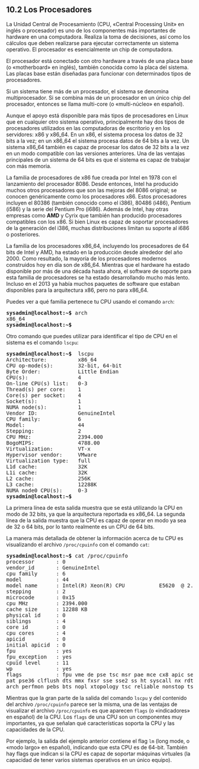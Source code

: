 ## 10.2 Los Procesadores
La Unidad Central de Procesamiento (CPU, «Central Processing Unit» en inglés o procesador) es uno de los componentes más importantes de hardware en una computadora. Realiza la toma de decisiones, así como los cálculos que deben realizarse para ejecutar correctamente un sistema operativo. El procesador es esencialmente un chip de computadora.

El procesador está conectado con otro hardware a través de una placa base (o «motherboard» en inglés), también conocida como la placa del sistema. Las placas base están diseñadas para funcionar con determinados tipos de procesadores.

Si un sistema tiene más de un procesador, el sistema se denomina multiprocesador. Si se combina más de un procesador en un único chip del procesador, entonces se llama multi-core (o «multi-núcleo» en español).

Aunque el apoyo está disponible para más tipos de procesadores en Linux que en cualquier otro sistema operativo, principalmente hay dos tipos de procesadores utilizados en las computadoras de escritorio y en los servidores: x86 y x86_64. En un x86, el sistema procesa los datos de 32 bits a la vez; en un x86_64 el sistema procesa datos de 64 bits a la vez. Un sistema x86_64 también es capaz de procesar los datos de 32 bits a la vez en un modo compatible con las versiones anteriores. Una de las ventajas principales de un sistema de 64 bits es que el sistema es capaz de trabajar con más memoria.

La familia de procesadores de x86 fue creada por Intel en 1978 con el lanzamiento del procesador 8086. Desde entonces, Intel ha producido muchos otros procesadores que son las mejoras del 8086 original; se conocen genéricamente como los procesadores x86. Estos procesadores incluyen el 80386 (también conocido como el i386), 80486 (i486), Pentium (i586) y la serie del Pentium Pro (i686). Además de Intel, hay otras empresas como **AMD** y Cyrix que también han producido procesadores compatibles con los x86. Si bien Linux es capaz de soportar procesadores de la generación del i386, muchas distribuciones limitan su soporte al i686 o posteriores.

La familia de los procesadores x86_64, incluyendo los procesadores de 64 bits de Intel y AMD, ha estado en la producción desde alrededor del año 2000. Como resultado, la mayoría de los procesadores modernos construidos hoy en día son de x86_64. Mientras que el hardware ha estado disponible por más de una década hasta ahora, el software de soporte para esta familia de procesadores se ha estado desarrollando mucho más lento. Incluso en el 2013 ya había muchos paquetes de software que estaban disponibles para la arquitectura x86, pero no para x86_64.

Puedes ver a qué familia pertenece tu CPU usando el comando `arch`:

<pre class="content_terminal"><strong><span class="ansi-green">sysadmin@localhost</span>:<span class="ansi-blue">~</span>$</strong> arch                                                  
x86_64                                                                      
<strong><span class="ansi-green">sysadmin@localhost</span>:<span class="ansi-blue">~</span>$</strong></pre>

Otro comando que puedes utilizar para identificar el tipo de CPU en el sistema es el comando `lscpu`:

<pre class="content_terminal"><strong><span class="ansi-green">sysadmin@localhost</span>:<span class="ansi-blue">~</span>$</strong>  lscpu                                                
<span class="attention"><span class="ansi-red">Architecture:          x86_64</span></span>                                            
<span class="attention"><span class="ansi-red">CPU op-mode(s):        32-bit, 64-bit</span></span>                                     
Byte Order:            Little Endian                                        
CPU(s):                4                                                    
On-line CPU(s) list:   0-3                                                  
Thread(s) per core:    1                                                    
Core(s) per socket:    4                                                    
Socket(s):             1                                                    
NUMA node(s):          1                                                    
Vendor ID:             GenuineIntel                                         
CPU family:            6                                                    
Model:                 44                                                   
Stepping:              2                                                    
CPU MHz:               2394.000                                             
BogoMIPS:              4788.00                                            
Virtualization:        VT-x                                                 
Hypervisor vendor:     VMware                                               
Virtualization type:   full                                                 
L1d cache:             32K                
L1i cache:             32K                                                  
L2 cache:              256K                                                 
L3 cache:              12288K                                               
NUMA node0 CPU(s):     0-3                                                  
<strong><span class="ansi-green">sysadmin@localhost</span>:<span class="ansi-blue">~</span>$</strong> </pre>

La primera línea de esta salida muestra que se está utilizando la CPU en modo de 32 bits, ya que la arquitectura reportada es x86_64. La segunda línea de la salida muestra que la CPU es capaz de operar en modo ya sea de 32 o 64 bits, por lo tanto realmente es un CPU de 64 bits.

La manera más detallada de obtener la información acerca de tu CPU es visualizando el archivo `/proc/cpuinfo` con el comando `cat`:

<pre class="content_terminal"><strong><span class="ansi-green">sysadmin@localhost</span>:<span class="ansi-blue">~</span>$</strong> cat /proc/cpuinfo                                     
processor       : 0                                                         
vendor_id       : GenuineIntel                                              
cpu family      : 6                                                         
model           : 44                                                        
model name      : Intel(R) Xeon(R) CPU           E5620  @ 2.40GHz           
stepping        : 2                                                         
microcode       : 0x15                                                      
cpu MHz         : 2394.000                                                  
cache size      : 12288 KB                                                  
physical id     : 0                                                         
siblings        : 4                                                         
core id         : 0                                                         
cpu cores       : 4                                                         
apicid          : 0                                                         
initial apicid  : 0                                                         
fpu             : yes                                                       
fpu_exception   : yes                                                       
cpuid level     : 11                                                        
wp              : yes                                                       
flags           : fpu vme de pse tsc msr pae mce cx8 apic sep mtrr pge mca cmov
pat pse36 clflush dts mmx fxsr sse sse2 ss ht syscall nx rdtscp <span class="attention"><span class="ansi-red">lm</span></span> constant_ts
arch_perfmon pebs bts nopl xtopology tsc_reliable nonstop_tsc aperfmperf pni pcl mulqdq vmx ssse3 cx16 sse4_1 sse4_2 x2apic popcnt aes hypervisor lahf_lm ida arat dtherm tpr_shadow vnmi ept vpid</pre>

Mientras que la gran parte de la salida del comando `lscpu` y del contenido del archivo `/proc/cpuinfo` parece ser la misma, una de las ventajas de visualizar el archivo `/proc/cpuinfo` es que aparecen `flags` (o «indicadores» en español) de la CPU. Los `flags` de una CPU son un componentes muy importantes, ya que señalan qué características soporta la CPU y las capacidades de la CPU.

Por ejemplo, la salida del ejemplo anterior contiene el flag `lm` (long mode, o «modo largo» en español), indicando que esta CPU es de 64-bit. También hay flags que indican si la CPU es capaz de soportar máquinas virtuales (la capacidad de tener varios sistemas operativos en un único equipo).


